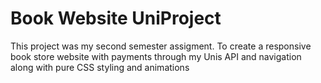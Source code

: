 # Book Website UniProject
 This project was my second semester assigment. To create a responsive book store website with payments through my Unis API and navigation along with pure CSS styling and animations
